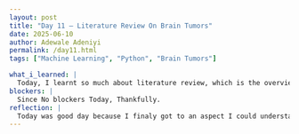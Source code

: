 ```yaml
---
layout: post
title: "Day 11 – Literature Review On Brain Tumors"
date: 2025-06-10
author: Adewale Adeniyi
permalink: /day11.html
tags: ["Machine Learning", "Python", "Brain Tumors"]

what_i_learned: |
  Today, I learnt so much about literature review, which is the overview of current knowledge, identification of relevant and valuable theories and methods,and highlighting gaps in existing research that can inform future studies.Our mentor taught us about what is necessary to get for the literature review; Topic/Title of the paper, Year, DOI (Digital Object Identifier), Author's Name, Abstract, Method/Methodology and Results. Also in the articles, papers and resources we would be gathering for this project, we would be focusing on keywords or aspects that deal with Genetics, RNA Sequencing, Meningiomas, Glioblastomas, Secondary Brain Tumors, Micro Arrays that identify genes, Types/Categories of Brain Tumor. We also divided futher into Machine learning, and we were told the essential rules are; Importation of Data, Cleaning Of Data, Splitting Of Data (Into Training and Testing), Creation of Models, Making Predicitons, VAlidation of Module, and Evaluation (based on accuracy and precision).
blockers: |
  Since No blockers Today, Thankfully.
reflection: |
  Today was good day because I finaly got to an aspect I could understand and be really involved in. I am in the medical line so the whole biology research related topics really brings joy to me, although because of my current classification as a sophomore I haven't learnt some essential for genetics but this is an avenue to gain more knowledge and go beyond my peers.
---
```

